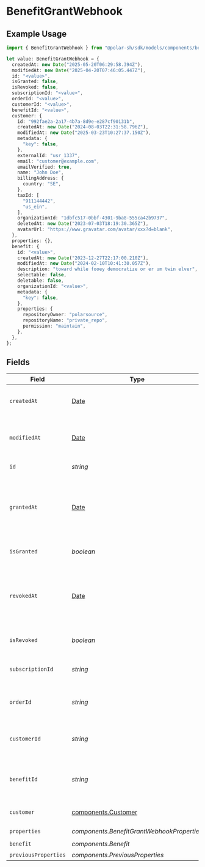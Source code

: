 # BenefitGrantWebhook

## Example Usage

```typescript
import { BenefitGrantWebhook } from "@polar-sh/sdk/models/components/benefitgrantwebhook.js";

let value: BenefitGrantWebhook = {
  createdAt: new Date("2025-05-20T06:29:58.394Z"),
  modifiedAt: new Date("2025-04-20T07:46:05.447Z"),
  id: "<value>",
  isGranted: false,
  isRevoked: false,
  subscriptionId: "<value>",
  orderId: "<value>",
  customerId: "<value>",
  benefitId: "<value>",
  customer: {
    id: "992fae2a-2a17-4b7a-8d9e-e287cf90131b",
    createdAt: new Date("2024-08-03T22:31:58.796Z"),
    modifiedAt: new Date("2025-03-23T10:27:37.150Z"),
    metadata: {
      "key": false,
    },
    externalId: "usr_1337",
    email: "customer@example.com",
    emailVerified: true,
    name: "John Doe",
    billingAddress: {
      country: "SE",
    },
    taxId: [
      "911144442",
      "us_ein",
    ],
    organizationId: "1dbfc517-0bbf-4301-9ba8-555ca42b9737",
    deletedAt: new Date("2023-07-03T18:19:30.365Z"),
    avatarUrl: "https://www.gravatar.com/avatar/xxx?d=blank",
  },
  properties: {},
  benefit: {
    id: "<value>",
    createdAt: new Date("2023-12-27T22:17:00.210Z"),
    modifiedAt: new Date("2024-02-10T10:41:30.057Z"),
    description: "toward while fooey democratize or er um twin elver",
    selectable: false,
    deletable: false,
    organizationId: "<value>",
    metadata: {
      "key": false,
    },
    properties: {
      repositoryOwner: "polarsource",
      repositoryName: "private_repo",
      permission: "maintain",
    },
  },
};
```

## Fields

| Field                                                                                         | Type                                                                                          | Required                                                                                      | Description                                                                                   |
| --------------------------------------------------------------------------------------------- | --------------------------------------------------------------------------------------------- | --------------------------------------------------------------------------------------------- | --------------------------------------------------------------------------------------------- |
| `createdAt`                                                                                   | [Date](https://developer.mozilla.org/en-US/docs/Web/JavaScript/Reference/Global_Objects/Date) | :heavy_check_mark:                                                                            | Creation timestamp of the object.                                                             |
| `modifiedAt`                                                                                  | [Date](https://developer.mozilla.org/en-US/docs/Web/JavaScript/Reference/Global_Objects/Date) | :heavy_check_mark:                                                                            | Last modification timestamp of the object.                                                    |
| `id`                                                                                          | *string*                                                                                      | :heavy_check_mark:                                                                            | The ID of the grant.                                                                          |
| `grantedAt`                                                                                   | [Date](https://developer.mozilla.org/en-US/docs/Web/JavaScript/Reference/Global_Objects/Date) | :heavy_minus_sign:                                                                            | The timestamp when the benefit was granted. If `None`, the benefit is not granted.            |
| `isGranted`                                                                                   | *boolean*                                                                                     | :heavy_check_mark:                                                                            | Whether the benefit is granted.                                                               |
| `revokedAt`                                                                                   | [Date](https://developer.mozilla.org/en-US/docs/Web/JavaScript/Reference/Global_Objects/Date) | :heavy_minus_sign:                                                                            | The timestamp when the benefit was revoked. If `None`, the benefit is not revoked.            |
| `isRevoked`                                                                                   | *boolean*                                                                                     | :heavy_check_mark:                                                                            | Whether the benefit is revoked.                                                               |
| `subscriptionId`                                                                              | *string*                                                                                      | :heavy_check_mark:                                                                            | The ID of the subscription that granted this benefit.                                         |
| `orderId`                                                                                     | *string*                                                                                      | :heavy_check_mark:                                                                            | The ID of the order that granted this benefit.                                                |
| `customerId`                                                                                  | *string*                                                                                      | :heavy_check_mark:                                                                            | The ID of the customer concerned by this grant.                                               |
| `benefitId`                                                                                   | *string*                                                                                      | :heavy_check_mark:                                                                            | The ID of the benefit concerned by this grant.                                                |
| `customer`                                                                                    | [components.Customer](../../models/components/customer.md)                                    | :heavy_check_mark:                                                                            | A customer in an organization.                                                                |
| `properties`                                                                                  | *components.BenefitGrantWebhookProperties*                                                    | :heavy_check_mark:                                                                            | N/A                                                                                           |
| `benefit`                                                                                     | *components.Benefit*                                                                          | :heavy_check_mark:                                                                            | N/A                                                                                           |
| `previousProperties`                                                                          | *components.PreviousProperties*                                                               | :heavy_minus_sign:                                                                            | N/A                                                                                           |